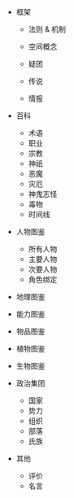 

- 框架

  - 法则 & 机制
  - 空间概念

  - 疑团
  - 传说
  - 情报

- 百科

  - 术语
  - 职业
  - 宗教
  - 神祇
  - 恶魔
  - 灾厄
  - 神鬼志怪
  - 毒物
  - 时间线

- 人物图鉴

  - 所有人物
  - 主要人物
  - 次要人物
  - 角色绑定

- 地理图鉴

- 能力图鉴

- 物品图鉴

- 植物图鉴

- 生物图鉴

- 政治集团

  - 国家
  - 势力
  - 组织
  - 部落
  - 氏族

- 其他

  - 评价
  - 名言